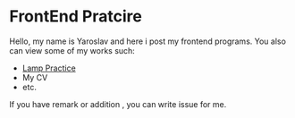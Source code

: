 # FrontEnd Pratcire

 Hello, my name is Yaroslav and here i post my frontend programs.
 You also can view some of my works such:
 * [Lamp Practice](https://buga1chuky.github.io/FrontEndPractice/)
 * My CV
 * etc.

If you have remark or addition , you can write issue for me.
